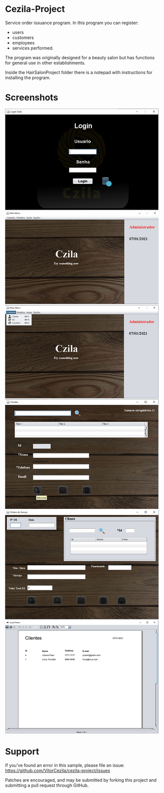 # Cezila-Project

Service order issuance program.
In this program you can register: 
- users
- customers
- employees
- services performed.

The program was originally designed for a beauty salon but has functions for general use in other establishments.

Inside the HairSalonProject folder there is a notepad with instructions for installing the program.

# Screenshots

![](download-package/HairSalonProject/screenshots/loginScreen.png)
![](download-package/HairSalonProject/screenshots/homeScreen.png)
![](download-package/HairSalonProject/screenshots/homeScreen_2.png)
![](download-package/HairSalonProject/screenshots/customersScreen.png)
![](download-package/HairSalonProject/screenshots/osScreen.png)
![](download-package/HairSalonProject/screenshots/registred_customersScreen.png)

# Support

If you've found an error in this sample, please file an issue: https://github.com/VitorCezila/cezila-project/issues

Patches are encouraged, and may be submitted by forking this project and submitting a pull request through GitHub.
